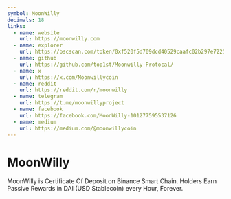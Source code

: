 ```yaml
---
symbol: MoonWilly
decimals: 18
links:
  - name: website
    url: https://moonwilly.com
  - name: explorer
    url: https://bscscan.com/token/0xf520f5d709dcd40529caafc02b297e7225ff8372
  - name: github
    url: https://github.com/top1st/Moonwilly-Protocal/
  - name: x
    url: https://x.com/Moonwillycoin
  - name: reddit
    url: https://reddit.com/r/moonwilly
  - name: telegram
    url: https://t.me/moonwillyproject
  - name: facebook
    url: https://facebook.com/MoonWilly-101277595537126
  - name: medium
    url: https://medium.com/@moonwillycoin
---
```


# MoonWilly

MoonWilly is Certificate Of Deposit on Binance Smart Chain. Holders Earn Passive Rewards in DAI (USD Stablecoin) every Hour, Forever.
